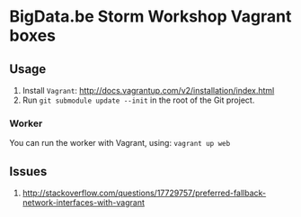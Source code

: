 # BigData.be Storm Workshop Vagrant boxes

## Usage

1. Install ``Vagrant``: http://docs.vagrantup.com/v2/installation/index.html
2. Run ``git submodule update --init`` in the root of the Git project.

### Worker

You can run the worker with Vagrant, using:
``vagrant up web``


## Issues

1. http://stackoverflow.com/questions/17729757/preferred-fallback-network-interfaces-with-vagrant
